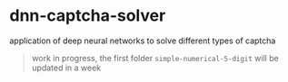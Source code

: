 # dnn-captcha-solver
application of deep neural networks to solve different types of captcha

> work in progress, the first folder `simple-numerical-5-digit` will be updated in a week